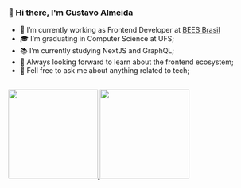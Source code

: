 ### 👋 Hi there, I'm Gustavo Almeida 

- 🔭 I’m currently working as Frontend Developer at [BEES Brasil](https://www.linkedin.com/company/beesbrasil)
- 🎓 I’m graduating in Computer Science at UFS;
- 📚 I’m currently studying NextJS and GraphQL;
- 🔧 Always looking forward to learn about the frontend ecosystem;
- 💬 Fell free to ask me about anything related to tech;

## 
<div>
  <a href="https://github.com/matheus161">
  <img height="180em" src="https://github-readme-stats.vercel.app/api?username=gustavofsa&show_icons=true&theme=dracula&include_all_commits=true&count_private=true"/>
  <img height="180em" src="https://github-readme-stats.vercel.app/api/top-langs/?username=gustavofsa&layout=compact&langs_count=7&theme=dracula"/>
</div>
